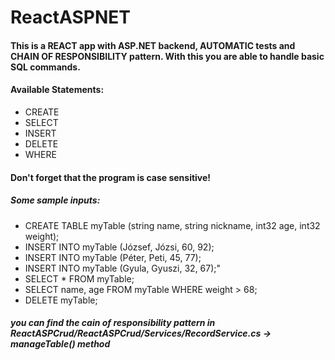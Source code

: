 # ReactASPNET
#### This is a REACT app with ASP.NET backend, AUTOMATIC tests and CHAIN OF RESPONSIBILITY pattern. With this you are able to handle basic SQL commands.
#### Available Statements:
* CREATE
* SELECT
* INSERT
* DELETE
* WHERE
#### Don't forget that the program is case sensitive!
##### Some sample inputs:
* CREATE TABLE myTable (string name, string nickname, int32 age, int32 weight);
* INSERT INTO myTable (József, Józsi, 60, 92);
* INSERT INTO myTable (Péter, Peti, 45, 77);
* INSERT INTO myTable (Gyula, Gyuszi, 32, 67);"
* SELECT * FROM myTable;
* SELECT name, age FROM myTable WHERE weight > 68;
* DELETE myTable;
##### you can find the cain of responsibility pattern in ReactASPCrud/ReactASPCrud/Services/RecordService.cs -> manageTable() method 
